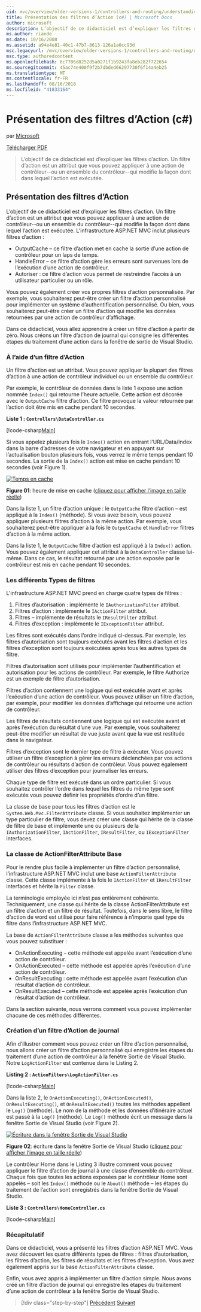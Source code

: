 ```yaml
---
uid: mvc/overview/older-versions-1/controllers-and-routing/understanding-action-filters-cs
title: Présentation des filtres d’Action (c#) | Microsoft Docs
author: microsoft
description: L’objectif de ce didacticiel est d’expliquer les filtres d’action. Un filtre d’action est un attribut que vous pouvez appliquer à une action de contrôleur--ou l’ensemble du contrôleur...
ms.author: riande
ms.date: 10/16/2008
ms.assetid: a94e4e81-40c1-47b7-8613-126a1a6cc93d
msc.legacyurl: /mvc/overview/older-versions-1/controllers-and-routing/understanding-action-filters-cs
msc.type: authoredcontent
ms.openlocfilehash: 6c7706d8252d5a0271f1b9243fa8eb282f722654
ms.sourcegitcommit: 45ac74e400f9f2b7dbded66297730f6f14a4eb25
ms.translationtype: MT
ms.contentlocale: fr-FR
ms.lasthandoff: 08/16/2018
ms.locfileid: "41833164"
---
```

<a name="understanding-action-filters-c"></a>Présentation des filtres d’Action (c#)
====================
par [Microsoft](https://github.com/microsoft)

[Télécharger PDF](http://download.microsoft.com/download/e/f/3/ef3f2ff6-7424-48f7-bdaa-180ef64c3490/ASPNET_MVC_Tutorial_14_CS.pdf)

> L’objectif de ce didacticiel est d’expliquer les filtres d’action. Un filtre d’action est un attribut que vous pouvez appliquer à une action de contrôleur--ou un ensemble du contrôleur--qui modifie la façon dont dans lequel l’action est exécutée.


## <a name="understanding-action-filters"></a>Présentation des filtres d’Action

L’objectif de ce didacticiel est d’expliquer les filtres d’action. Un filtre d’action est un attribut que vous pouvez appliquer à une action de contrôleur--ou un ensemble du contrôleur--qui modifie la façon dont dans lequel l’action est exécutée. L’infrastructure ASP.NET MVC inclut plusieurs filtres d’action :

- OutputCache – ce filtre d’action met en cache la sortie d’une action de contrôleur pour un laps de temps.
- HandleError – ce filtre d’action gère les erreurs sont survenues lors de l’exécution d’une action de contrôleur.
- Autoriser : ce filtre d’action vous permet de restreindre l’accès à un utilisateur particulier ou un rôle.

Vous pouvez également créer vos propres filtres d’action personnalisée. Par exemple, vous souhaiterez peut-être créer un filtre d’action personnalisé pour implémenter un système d’authentification personnalisé. Ou bien, vous souhaiterez peut-être créer un filtre d’action qui modifie les données retournées par une action de contrôleur d’affichage.

Dans ce didacticiel, vous allez apprendre à créer un filtre d’action à partir de zéro. Nous créons un filtre d’action de journal qui consigne les différentes étapes du traitement d’une action dans la fenêtre de sortie de Visual Studio.

### <a name="using-an-action-filter"></a>À l’aide d’un filtre d’Action

Un filtre d’action est un attribut. Vous pouvez appliquer la plupart des filtres d’action à une action de contrôleur individuel ou un ensemble du contrôleur.

Par exemple, le contrôleur de données dans la liste 1 expose une action nommée `Index()` qui retourne l’heure actuelle. Cette action est décorée avec le `OutputCache` filtre d’action. Ce filtre provoque la valeur retournée par l’action doit être mis en cache pendant 10 secondes.

**Liste 1 : `Controllers\DataController.cs`**

[!code-csharp[Main](understanding-action-filters-cs/samples/sample1.cs)]

Si vous appelez plusieurs fois le `Index()` action en entrant l’URL/Data/Index dans la barre d’adresses de votre navigateur et en appuyant sur l’actualisation bouton plusieurs fois, vous verrez le même temps pendant 10 secondes. La sortie de la `Index()` action est mise en cache pendant 10 secondes (voir Figure 1).


[![Temps en cache](understanding-action-filters-cs/_static/image2.png)](understanding-action-filters-cs/_static/image1.png)

**Figure 01**: heure de mise en cache ([cliquez pour afficher l’image en taille réelle](understanding-action-filters-cs/_static/image3.png))


Dans la liste 1, un filtre d’action unique : le `OutputCache` filtre d’action – est appliqué à la `Index()` (méthode). Si vous avez besoin, vous pouvez appliquer plusieurs filtres d’action à la même action. Par exemple, vous souhaiterez peut-être appliquer à la fois le `OutputCache` et `HandleError` filtres d’action à la même action.

Dans la liste 1, le `OutputCache` filtre d’action est appliqué à la `Index()` action. Vous pouvez également appliquer cet attribut à la `DataController` classe lui-même. Dans ce cas, le résultat retourné par une action exposée par le contrôleur est mis en cache pendant 10 secondes.

### <a name="the-different-types-of-filters"></a>Les différents Types de filtres

L’infrastructure ASP.NET MVC prend en charge quatre types de filtres :

1. Filtres d’autorisation : implémente le `IAuthorizationFilter` attribut.
2. Filtres d’action : implémente le `IActionFilter` attribut.
3. Filtres – implémente de résultats le `IResultFilter` attribut.
4. Filtres d’exception : implémente le `IExceptionFilter` attribut.

Les filtres sont exécutés dans l’ordre indiqué ci-dessus. Par exemple, les filtres d’autorisation sont toujours exécutés avant les filtres d’action et les filtres d’exception sont toujours exécutées après tous les autres types de filtre.

Filtres d’autorisation sont utilisés pour implémenter l’authentification et autorisation pour les actions de contrôleur. Par exemple, le filtre Authorize est un exemple de filtre d’autorisation.

Filtres d’action contiennent une logique qui est exécutée avant et après l’exécution d’une action de contrôleur. Vous pouvez utiliser un filtre d’action, par exemple, pour modifier les données d’affichage qui retourne une action de contrôleur.

Les filtres de résultats contiennent une logique qui est exécutée avant et après l’exécution du résultat d’une vue. Par exemple, vous souhaiterez peut-être modifier un résultat de vue juste avant que la vue est restituée dans le navigateur.

Filtres d’exception sont le dernier type de filtre à exécuter. Vous pouvez utiliser un filtre d’exception à gérer les erreurs déclenchées par vos actions de contrôleur ou résultats d’action de contrôleur. Vous pouvez également utiliser des filtres d’exception pour journaliser les erreurs.

Chaque type de filtre est exécuté dans un ordre particulier. Si vous souhaitez contrôler l’ordre dans lequel les filtres du même type sont exécutés vous pouvez définir les propriétés d’ordre d’un filtre.

La classe de base pour tous les filtres d’action est le `System.Web.Mvc.FilterAttribute` classe. Si vous souhaitez implémenter un type particulier de filtre, vous devez créer une classe qui hérite de la classe de filtre de base et implémente une ou plusieurs de la `IAuthorizationFilter`, `IActionFilter`, `IResultFilter`, ou `IExceptionFilter` interfaces.

### <a name="the-base-actionfilterattribute-class"></a>La classe de ActionFilterAttribute Base

Pour le rendre plus facile à implémenter un filtre d’action personnalisé, l’infrastructure ASP.NET MVC inclut une base `ActionFilterAttribute` classe. Cette classe implémente à la fois le `IActionFilter` et `IResultFilter` interfaces et hérite la `Filter` classe.

La terminologie employée ici n’est pas entièrement cohérente. Techniquement, une classe qui hérite de la classe ActionFilterAttribute est un filtre d’action et un filtre de résultat. Toutefois, dans le sens libre, le filtre d’action de word est utilisé pour faire référence à n’importe quel type de filtre dans l’infrastructure ASP.NET MVC.

La base de `ActionFilterAttribute` classe a les méthodes suivantes que vous pouvez substituer :

- OnActionExecuting – cette méthode est appelée avant l’exécution d’une action de contrôleur.
- OnActionExecuted – cette méthode est appelée après l’exécution d’une action de contrôleur.
- OnResultExecuting : cette méthode est appelée avant l’exécution d’un résultat d’action de contrôleur.
- OnResultExecuted – cette méthode est appelée après l’exécution d’un résultat d’action de contrôleur.

Dans la section suivante, nous verrons comment vous pouvez implémenter chacune de ces méthodes différentes.

### <a name="creating-a-log-action-filter"></a>Création d’un filtre d’Action de journal

Afin d’illustrer comment vous pouvez créer un filtre d’action personnalisé, nous allons créer un filtre d’action personnalisé qui enregistre les étapes du traitement d’une action de contrôleur à la fenêtre Sortie de Visual Studio. Notre `LogActionFilter` est contenue dans le Listing 2.

**Listing 2 : `ActionFilters\LogActionFilter.cs`**

[!code-csharp[Main](understanding-action-filters-cs/samples/sample2.cs)]

Dans la liste 2, le `OnActionExecuting()`, `OnActionExecuted()`, `OnResultExecuting()`, et `OnResultExecuted()` toutes les méthodes appellent le `Log()` (méthode). Le nom de la méthode et les données d’itinéraire actuel est passé à la `Log()` (méthode). Le `Log()` méthode écrit un message dans la fenêtre Sortie de Visual Studio (voir Figure 2).


[![Écriture dans la fenêtre Sortie de Visual Studio](understanding-action-filters-cs/_static/image5.png)](understanding-action-filters-cs/_static/image4.png)

**Figure 02**: écriture dans la fenêtre Sortie de Visual Studio ([cliquez pour afficher l’image en taille réelle](understanding-action-filters-cs/_static/image6.png))


Le contrôleur Home dans le Listing 3 illustre comment vous pouvez appliquer le filtre d’action de journal à une classe d’ensemble du contrôleur. Chaque fois que toutes les actions exposées par le contrôleur Home sont appelés – soit les `Index()` méthode ou le `About()` méthode – les étapes du traitement de l’action sont enregistrés dans la fenêtre Sortie de Visual Studio.

**Liste 3 : `Controllers\HomeController.cs`**

[!code-csharp[Main](understanding-action-filters-cs/samples/sample3.cs)]

### <a name="summary"></a>Récapitulatif

Dans ce didacticiel, vous a présenté les filtres d’action ASP.NET MVC. Vous avez découvert les quatre différents types de filtres : filtres d’autorisation, les filtres d’action, les filtres de résultats et les filtres d’exception. Vous avez également appris sur la base `ActionFilterAttribute` classe.

Enfin, vous avez appris à implémenter un filtre d’action simple. Nous avons créé un filtre d’action de journal qui enregistre les étapes du traitement d’une action de contrôleur à la fenêtre Sortie de Visual Studio.

> [!div class="step-by-step"]
> [Précédent](asp-net-mvc-routing-overview-cs.md)
> [Suivant](improving-performance-with-output-caching-cs.md)
